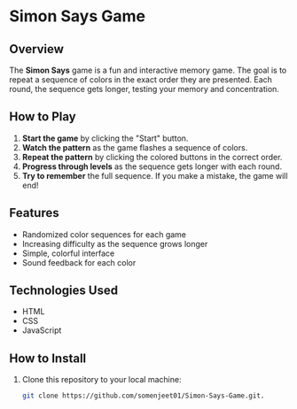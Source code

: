 # Simon Says Game

## Overview
The **Simon Says** game is a fun and interactive memory game. The goal is to repeat a sequence of colors in the exact order they are presented. Each round, the sequence gets longer, testing your memory and concentration.

## How to Play
1. **Start the game** by clicking the "Start" button.
2. **Watch the pattern** as the game flashes a sequence of colors.
3. **Repeat the pattern** by clicking the colored buttons in the correct order.
4. **Progress through levels** as the sequence gets longer with each round.
5. **Try to remember** the full sequence. If you make a mistake, the game will end!

## Features
- Randomized color sequences for each game
- Increasing difficulty as the sequence grows longer
- Simple, colorful interface
- Sound feedback for each color

## Technologies Used
- HTML
- CSS
- JavaScript

## How to Install
1. Clone this repository to your local machine:
   ```bash
   git clone https://github.com/somenjeet01/Simon-Says-Game.git.

